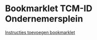 # Bookmarklet TCM-ID Ondernemersplein

[Instructies toevoegen bookmarklet](https://ondernemerspleinlab.github.io/bookmarklet)
